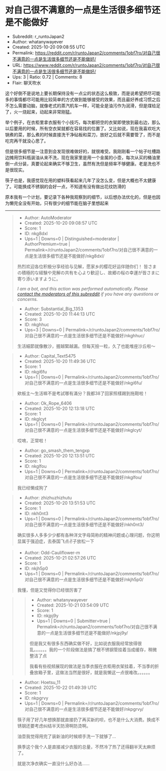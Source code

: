# 对自己很不满意的一点是生活很多细节还是不能做好

- Subreddit: r_runtoJapan2
- Author: whatanywayever
- Created: 2025-10-20 09:08:55 UTC
- Permalink: https://reddit.com/r/runtoJapan2/comments/1obf7ro/对自己很不满意的一点是生活很多细节还是不能做好/
- URL: https://www.reddit.com/r/runtoJapan2/comments/1obf7ro/对自己很不满意的一点是生活很多细节还是不能做好/
- Ups: 3 | Ratio: 0.72 | Comments: 8
- Flair: 聊天吹水


这个好倒不是说地上要长期保持没有一点尘的状态这么极致，而是说希望把尽可能多的事情都尽可能用比较简单的方式做到能够接受的效果，而且最好养成习惯之后不怎么需要动脑，就像老式的蒸汽机车一样，可能全是油污作为润滑，但是煤给足了，火一烧起来，动起来非常刚猛。

举个例子，在衣柜里拿衣服有个小技巧，每次都把空的衣架即使放到最右边，那么以后要用的时候，所有空衣架就都在容易找的位置了。又比如说，现在我喜欢吃大锅煮的菜，那么煮的时候直接洗干净砧板和菜刀，放好之后就不需要管了，而不是吃完再干就没心思了。

但是很多细节是一注意到会发现很难做好的，就很难受。我刚刚看一个帖子吐槽路边摊用饮料瓶装油从来不洗，现在我家里是用一个金属的小壶，每次从买的桶油里倒一点分装，真要论起来确实不够卫生，虽然有洗但是频率不够健康。老是洗也不是很现实。

筷子也是，我感觉现在用的塑料筷看起来几年了没怎么变，但是大概也不太健康了。可能换成不锈钢的会好一点，不知道有没有做出花纹防滑的

原本我有一个计划，要记录下各种我观察到的细节，以后想办法优化的，但是也因为懒完全没有开始，只有很少的细节能在脑子里想起来


---

> - Author: AutoModerator
> - Created: 2025-10-20 09:08:57 UTC
> - Score: 1
> - ID: nkg8dxl
> - Ups=1 | Downs=0 | Distinguished=moderator | AuthorPremium=true | Permalink=/r/runtoJapan2/comments/1obf7ro/对自己很不满意的一点是生活很多细节还是不能做好/nkg8dxl/
>
> 热烈欢迎各位积极分享经验与见解，愿家乡的樱花好运伴随你们！
> 皆さまの積極的な経験や見解の共有を心より歓迎し、故郷の桜の幸運が皆さまに寄り添いますように。
> 
> *I am a bot, and this action was performed automatically. Please [contact the moderators of this subreddit](/message/compose/?to=/r/runtoJapan2) if you have any questions or concerns.*

> - Author: Substantial_Big_1353
> - Created: 2025-10-20 11:44:13 UTC
> - Score: 3
> - ID: nkghhuc
> - Ups=3 | Downs=0 | Permalink=/r/runtoJapan2/comments/1obf7ro/对自己很不满意的一点是生活很多细节还是不能做好/nkghhuc/
>
> 生活細節就像散沙，握越緊越漏。但每天撿一粒，久了也能堆座沙丘啦～

> - Author: Capital_Text5475
> - Created: 2025-10-20 11:49:36 UTC
> - Score: 1
> - ID: nkgi6fu
> - Ups=1 | Downs=0 | Permalink=/r/runtoJapan2/comments/1obf7ro/对自己很不满意的一点是生活很多细节还是不能做好/nkgi6fu/
>
> 欸板主～生活嘛不是考試哪有滿分？我都38了回家照樣踢到拖鞋啦！

> - Author: Ok_Rope_6406
> - Created: 2025-10-20 12:13:18 UTC
> - Score: 1
> - ID: nkglcyt
> - Ups=1 | Downs=0 | Permalink=/r/runtoJapan2/comments/1obf7ro/对自己很不满意的一点是生活很多细节还是不能做好/nkglcyt/
>
> 哎唷，正常啦！

> - Author: go_smash_them_tengxp
> - Created: 2025-10-20 12:13:51 UTC
> - Score: 1
> - ID: nkglfou
> - Ups=1 | Downs=0 | Permalink=/r/runtoJapan2/comments/1obf7ro/对自己很不满意的一点是生活很多细节还是不能做好/nkglfou/
>
> 我已经懒成狗了

> - Author: zhizhuzhizhutu
> - Created: 2025-10-20 13:51:53 UTC
> - Score: 1
> - ID: nkh0nt3
> - Ups=1 | Downs=0 | Permalink=/r/runtoJapan2/comments/1obf7ro/对自己很不满意的一点是生活很多细节还是不能做好/nkh0nt3/
>
> 确实很多人多多少少都有各种洋文字母简称的精神问题或心理问题，你这明显属于强迫症，去泰国飞点✌️子放松一下

> - Author: Odd-Cauliflower-m
> - Created: 2025-10-21 02:57:26 UTC
> - Score: 1
> - ID: nkjh5p0
> - Ups=1 | Downs=0 | Permalink=/r/runtoJapan2/comments/1obf7ro/对自己很不满意的一点是生活很多细节还是不能做好/nkjh5p0/
>
> 我懂，但是又觉得你已经很厉害了

>> - Author: whatanywayever
>> - Created: 2025-10-21 03:54:09 UTC
>> - Score: 1
>> - ID: nkjpj9y
>> - Ups=1 | Downs=0 | Submitter=true | Permalink=/r/runtoJapan2/comments/1obf7ro/对自己很不满意的一点是生活很多细节还是不能做好/nkjpj9y/
>>
>> 但是我又有很多东西确实做不好，比如说衣服我经常放得很乱。。。。。。我的一个阶段做法是搞了根不锈钢管挂着当成缓存，稍微整洁了点
>> 
>> 我看有些视频展现的做法是当季衣服在衣柜用衣架挂着，不当季的折叠放箱子里，这做法当然是很好，就是我懒这一点很难改。。。。。。

> - Author: Hoetsu_11
> - Created: 2025-10-22 01:49:39 UTC
> - Score: 1
> - ID: nkpgrvy
> - Ups=1 | Downs=0 | Permalink=/r/runtoJapan2/comments/1obf7ro/对自己很不满意的一点是生活很多细节还是不能做好/nkpgrvy/
>
> 筷子用了好几年想换那就直接扔了再买新的呗，也不是什么大消费。换成不锈钢还要考虑纠结半天防滑啊防烫啊。
> 
> 油壶我觉得用完了装新油的时候顺手洗一下就够了…
> 
> 换季这个我个人是直接减少衣服的总量，不然冷了热了还得翻半天太麻烦了。
> 
> 就是次净衣确实一直没什么好办法……
